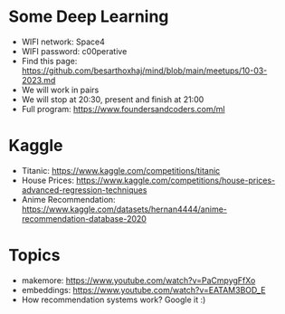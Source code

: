 # Some Deep Learning

- WIFI network: Space4
- WIFI password: c00perative
- Find this page: https://github.com/besarthoxhaj/mind/blob/main/meetups/10-03-2023.md
- We will work in pairs
- We will stop at 20:30, present and finish at 21:00
- Full program: https://www.foundersandcoders.com/ml

# Kaggle

- Titanic: https://www.kaggle.com/competitions/titanic
- House Prices: https://www.kaggle.com/competitions/house-prices-advanced-regression-techniques
- Anime Recommendation: https://www.kaggle.com/datasets/hernan4444/anime-recommendation-database-2020

# Topics

- makemore: https://www.youtube.com/watch?v=PaCmpygFfXo
- embeddings: https://www.youtube.com/watch?v=EATAM3BOD_E
- How recommendation systems work? Google it :)

